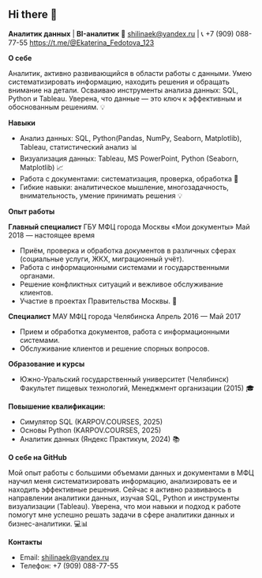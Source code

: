 ## Hi there 👋

**Аналитик данных** | **BI-аналитик**
📧 shilinaek@yandex.ru | 📞 +7 (909) 088-77-55
https://t.me/@Ekaterina_Fedotova_123

**О себе**


Аналитик, активно развивающийся в области работы с данными. Умею систематизировать информацию, находить решения и обращать внимание на детали. Осваиваю инструменты анализа данных: SQL, Python и Tableau. Уверена, что данные — это ключ к эффективным и обоснованным решениям. 💡


**Навыки**


* Анализ данных: SQL, Python(Pandas, NumPy, Seaborn, Matplotlib), Tableau, статистический анализ 📊
* Визуализация данных: Tableau, MS PowerPoint, Python (Seaborn, Matplotlib) 📈
* Работа с документами: систематизация, проверка, обработка 📑
* Гибкие навыки: аналитическое мышление, многозадачность, внимательность, умение принимать решения 💡

**Опыт работы**


**Главный специалист**
ГБУ МФЦ города Москвы «Мои документы»
Май 2018 — настоящее время
* Приём, проверка и обработка документов в различных сферах (социальные услуги, ЖКХ, миграционный учёт).
* Работа с информационными системами и государственными органами.
* Решение конфликтных ситуаций и вежливое обслуживание клиентов.
* Участие в проектах Правительства Москвы. 🌆

**Специалист**
МАУ МФЦ города Челябинска
Апрель 2016 — Май 2017
* Прием и обработка документов, работа с информационными системами.
* Обслуживание клиентов и решение спорных вопросов.

**Образование и курсы**


* Южно-Уральский государственный университет (Челябинск)
Факультет пищевых технологий, Менеджмент организации (2015) 🎓

**Повышение квалификации:**


* Симулятор SQL (KARPOV.COURSES, 2025)
* Основы Python (KARPOV.COURSES, 2025)
* Аналитик данных (Яндекс Практикум, 2024) 📚

**О себе на GitHub**


Мой опыт работы с большими объемами данных и документами в МФЦ научил меня систематизировать информацию, анализировать ее и находить эффективные решения. Сейчас я активно развиваюсь в направлении аналитики данных, изучая SQL, Python и инструменты визуализации (Tableau). Уверена, что мои навыки и подход к работе помогут мне успешно решать задачи в сфере аналитики данных и бизнес-аналитики. 💻📊

**Контакты**


* Email: shilinaek@yandex.ru
* Телефон: +7 (909) 088-77-55
